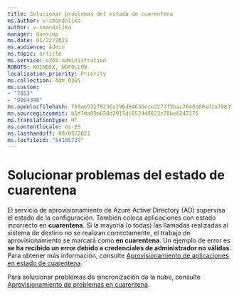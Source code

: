 ```yaml
---
title: Solucionar problemas del estado de cuarentena
ms.author: v-smandalika
author: v-smandalika
manager: dansimp
ms.date: 01/22/2021
ms.audience: Admin
ms.topic: article
ms.service: o365-administration
ROBOTS: NOINDEX, NOFOLLOW
localization_priority: Priority
ms.collection: Adm_O365
ms.custom:
- "7853"
- "9004348"
ms.openlocfilehash: f68ae572f9236a296d84636ece2277f5bac2648c60ad1a79839a9163e200080b
ms.sourcegitcommit: b5f7da89a650d2915dc652449623c78be6247175
ms.translationtype: HT
ms.contentlocale: es-ES
ms.lasthandoff: 08/05/2021
ms.locfileid: "54105729"
---
```

# <a name="troubleshoot-quarantine-state"></a>Solucionar problemas del estado de cuarentena

El servicio de aprovisionamiento de Azure Active Directory (AD) supervisa el estado de la configuración. También coloca aplicaciones con estado incorrecto en **cuarentena**. Si la mayoría (o todas) las llamadas realizadas al sistema de destino no se realizan correctamente, el trabajo de aprovisionamiento se marcará como **en cuarentena**. Un ejemplo de error es **se ha recibido un error debido a credenciales de administrador no válidas**. Para obtener más información, consulte [Aprovisionamiento de aplicaciones en estado de cuarentena](https://docs.microsoft.com/azure/active-directory/app-provisioning/application-provisioning-quarantine-status).

Para solucionar problemas de sincronización de la nube, consulte [Aprovisionamiento de problemas en cuarentena](https://docs.microsoft.com/azure/active-directory/cloud-sync/how-to-troubleshoot#provisioning-quarantined-problems). 
